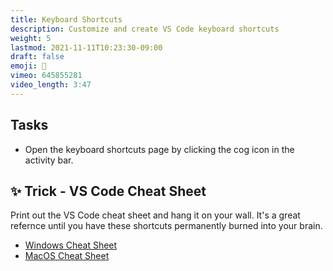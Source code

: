 ```yaml
---
title: Keyboard Shortcuts
description: Customize and create VS Code keyboard shortcuts
weight: 5
lastmod: 2021-11-11T10:23:30-09:00
draft: false
emoji: 🎹
vimeo: 645855281
video_length: 3:47
---
```


## Tasks

- Open the keyboard shortcuts page by clicking the cog icon in the activity bar. 

## ✨ Trick - VS Code Cheat Sheet

Print out the VS Code cheat sheet and hang it on your wall. It's a great refernce until you have these shortcuts permanently burned into your brain. 

- [Windows Cheat Sheet](https://code.visualstudio.com/shortcuts/keyboard-shortcuts-windows.pdf)
- [MacOS Cheat Sheet](https://code.visualstudio.com/shortcuts/keyboard-shortcuts-macos.pdf)